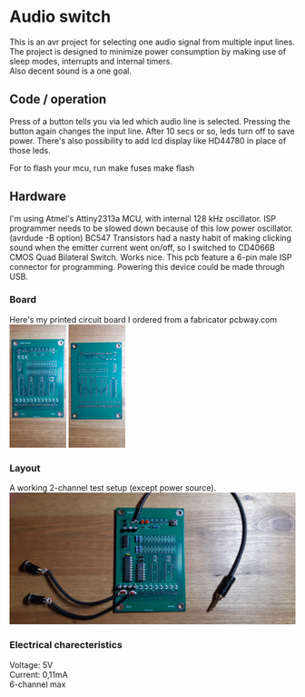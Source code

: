 # Audio switch   

This is an avr project for selecting one audio signal from multiple input lines.\
The project is designed to minimize power consumption by making use of sleep modes, interrupts and internal timers.\
Also decent sound is a one goal.

## Code / operation

Press of a button tells you via led which audio line is selected. Pressing the button again changes the input line. After 10 secs or so, leds turn off to save power. There's also possibility to add lcd display like HD44780 in place of those leds.

For to flash your mcu, run
    make fuses
    make flash

## Hardware  

I'm using Atmel's Attiny2313a MCU, with internal 128 kHz oscillator. ISP programmer needs to be slowed down because of this low power oscillator. (avrdude -B option)
BC547 Transistors had a nasty habit of making clicking sound when the emitter current went on/off, so I switched to CD4066B CMOS Quad Bilateral Switch. Works nice. This pcb feature a 6-pin male ISP connector for programming. Powering this device could be made through USB. 

### Board

Here's my printed circuit board I ordered from a fabricator pcbway.com\
<img src="/pics/front.jpg" alt="Front" width="100">
<img src="/pics/back.jpg" alt="Back" width="100">

### Layout

A working 2-channel test setup (except power source).\
![Test setup](/pics/test_setup.jpg)

### Electrical charecteristics

Voltage: 5V\
Current: 0,11mA\
6-channel max
